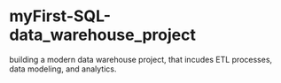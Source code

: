 # myFirst-SQL-data_warehouse_project
building a modern data warehouse project, that incudes ETL processes, data modeling, and analytics.
